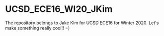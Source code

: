 # UCSD_ECE16_WI20_JKim
The repository belongs to Jake Kim for UCSD ECE16 for Winter 2020.
Let's make something really cool!!
=)